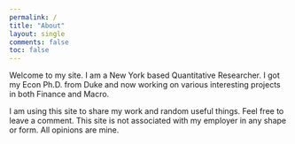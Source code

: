 ```yaml
---
permalink: /
title: "About"
layout: single
comments: false
toc: false
---
```


Welcome to my site. I am a New York based Quantitative Researcher. I got my Econ Ph.D. from Duke and now working on various interesting projects in both Finance and Macro.

I am using this site to share my work and random useful things. Feel free to leave a comment. This site is not associated with my employer in any shape or form. All opinions are mine.
